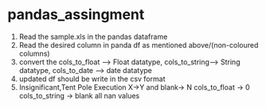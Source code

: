 # pandas_assingment

1. Read the sample.xls in the pandas dataframe
2. Read the desired column in panda df as mentioned above/(non-coloured columns)
3. convert the cols_to_float --> Float datatype, cols_to_string--> String datatype, cols_to_date --> date datatype 
4. updated df should be write in the csv format
5. Insignificant,Tent Pole Execution
   X->Y and blank-> N
   cols_to_float -> 0
   cols_to_string -> blank
   all nan values

